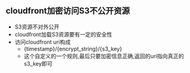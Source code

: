 ## cloudfront加密访问S3不公开资源
- S3资源不对外公开
- cloudfront加载S3资源要有一定的安全性
- 访问cloudfront uri构成
   - {timestamp}/{encrypt_string}/{s3_key}
   - 这个自定义的一个规则,最后只要加密信息正确,返回的uri指向真正的s3_key即可
